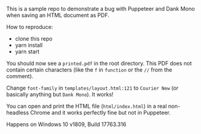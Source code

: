 This is a sample repo to demonstrate a bug with Puppeteer and Dank Mono when saving an HTML document as PDF.

How to reproduce:

- clone this repo
- yarn install
- yarn start

You should now see a `printed.pdf` in the root directory. This PDF does not contain certain characters (like the `f` in `function` or the `//` from the comment).

Change `font-family` in `templates/layout.html:121` to `Courier New` (or basically anything but `Dank Mono`). It works!

You can open and print the HTML file (`html/index.html`) in a real non-headless Chrome and it works perfectly fine but not in Puppeteer.

Happens on Windows 10 v1809, Build 17763.316
